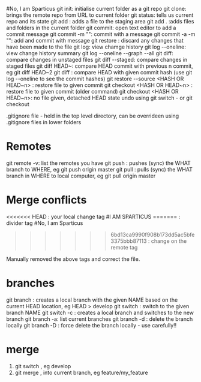 #No, I am Sparticus
git init: initialise current folder as a git repo
git clone: brings the remote repo from URL to current folder
git status: tells us current repo and its state
git add <FILE>: adds a file to the staging area
    git add . :adds files and folders in the current folder
git commit: open text editor to add a commit message
    git commit -m "<message>": commit with a message
    git commit -a -m "<message>": add and commit with message
git restore <FILE>: discard any changes that have been made to the file
git log: view chamge history
    git log --oneline: view change history summary
        git log --oneline --graph --all
git diff: compare changes in unstaged files
    git diff --staged: compare changes in staged files
    git diff HEAD~<n>: compare HEAD commit with previous n commit, eg git diff HEAD~2
    git diff <commit hash>: compare HEAD with given commit hash (use git log --oneline to see the commit hashes)
git restore --source <HASH OR HEAD~n> <FILE>: restore file to given commit
    git checkout <HASH OR HEAD~n> <FILE>: restore file to given commit (older command)
        git checkout <HASH OR HEAD~n>: no file given, detached HEAD state
        undo using 
            git switch -
        or
            git checkout <branch>

.gitignore file - held in the top level directory, can be overrideen using .gitignore files in lower folders

# Remotes
git remote -v: list the remotes you have
git push <WHERE> <WHAT>: pushes (sync) the WHAT branch to WHERE, eg git push origin master
git pull <WHERE> <WHAT>: pulls (sync) the WHAT branch in WHERE to local computer, eg git pull origin master

# Merge conflicts
<<<<<<< HEAD                                        : your local change tag
#I AM SPARTICUS
=======                                             : divider tag
#No, I am Sparticus
>>>>>>> 6bd13ca9990f908b173dd5ac5bfe3375bbb87113    : change on the remote tag

Manually removed the above tags and correct the file.

# branches
git branch <NAME>: creates a local branch with the given NAME based on the current HEAD location, eg HEAD > develop
git switch <NAME>: switch to the given branch NAME
git switch -c <NAME>: creates a local branch and switches to the new branch
git branch -a: list current branches
git branch -d <NAME>: delete the branch locally
git branch -D <NAME>: force delete the branch locally - use carefully!!

# merge
1. git switch <BRANCH TO BE MERGED INTO>, eg develop
2. git merge <BRANCH TO MERGE FROM>, into current branch, eg feature/my_feature

